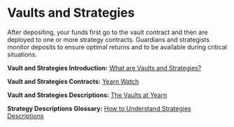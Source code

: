# Vaults and Strategies

After depositing, your funds first go to the vault contract and then are deployed to one or more strategy contracts. Guardians and strategists monitor deposits to ensure optimal returns and to be available during critical situations.

**Vault and Strategies Introduction:** [What are Vaults and Strategies?](https://blog.yearn.finance/articles/marco-worms/yearn-finance-explained-what-are-vaults-and-strategies)

**Vault and Strategies Contracts:** [Yearn Watch](https://yearn.watch/)


**Vault and Strategies Descriptions:** [The Vaults at Yearn](https://vaults.yearn.finance/)

**Strategy Descriptions Glossary:** [How to Understand Strategies Descriptions](https://docs.yearn.finance/getting-started/guides/how-to-understand-strategies-descriptions)
